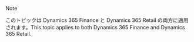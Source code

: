 > [!NOTE]
> <span data-ttu-id="56ede-101">このトピックは Dynamics 365 Finance と Dynamics 365 Retail の両方に適用されます。</span><span class="sxs-lookup"><span data-stu-id="56ede-101">This topic applies to both Dynamics 365 Finance and Dynamics 365 Retail.</span></span> 
